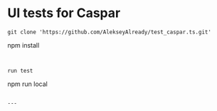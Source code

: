 # UI tests for Caspar

```
git clone 'https://github.com/AlekseyAlready/test_caspar.ts.git'

```
 npm install
```


run test

```
 npm run local
```

---

```